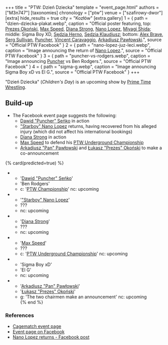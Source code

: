 +++
title = "PTW: Dzień Dziecka"
template = "event_page.html"
authors = ["M3n747"]
[taxonomies]
chronology = ["ptw"]
venue = ["szafirowy-dwor"]
[extra]
hide_results = true
city = "Kozłów"
[extra.gallery]
1 = { path = "dzien-dziecka-plakat.webp", caption = "Official poster featuring, top: [Prezes Okoński](@/w/lukasz-okonski.md), [Max Speed](@/w/max-speed.md), [Diana Strong](@/w/diana-strong.md), [Nano Lopez](@/w/nano-lopez.md), [Miyagi Shida](@/w/miyagi-shida.md); middle: Sigma Boy XD, [Sędzia Herno](@/w/sedzia-herno.md), [Sędzia Klaudiusz](@/w/sedzia-klaudiusz.md); bottom: [Alex Brave](@/w/alex-brave.md), [Serg Sullivan](@/w/serg-sullivan.md), [Puncher](@/w/puncher.md), [Vincent Caravaggio](@/w/vincent-caravaggio.md), [Arkadiusz Pawłowski](@/w/pan-pawlowski.md).", source = "Official PTW Facebook" }
2 = { path = "nano-lopez-juz-leci.webp", caption = "Image announcing the return of [Nano Lopez](@/w/nano-lopez.md).", source = "Official PTW Facebook" }
3 = { path = "puncher-vs-rodgers.webp", caption = "Image announcing [Puncher](@/w/puncher.md) vs Ben Rodgers.", source = "Official PTW Facebook" }
4 = { path = "sigma-g.webp", caption = "Image announcing Sigma Boy xD vs El G.", source = "Official PTW Facebook" }
+++

"Dzień Dziecka" (_Children's Day_) is an upcoming show by [Prime Time Wrestling](@/o/ptw.md).

## Build-up
* The Facebook event page suggests the following:
  * [Dawid "Puncher" Seńko](@/w/puncher.md) in action
  * ["Starboy" Nano Lopez](@/w/nano-lopez.md) returns, having recovered from his alleged injury (which did not affect his international bookings)
  * [Diana Strong](@/w/diana-strong.md) in action
  * [Max Speed](@/w/max-speed.md) to defend his [PTW Underground Championship](@/c/ptw-underground-championship.md)
  * [Arkadiusz "Pan" Pawłowski](@/w/pan-pawlowski.md) and [Łukasz "Prezes" Okoński](@/w/lukasz-okonski.md) to make a co-announcement

{% card(predicted=true) %}
- - '[Dawid "Puncher" Seńko](@/w/puncher.md)'
  - 'Ben Rodgers'
  - c: '[PTW Championship](@/c/ptw-championship.md)'
    nc: upcoming
- - '["Starboy" Nano Lopez](@/w/nano-lopez.md)'
  - ???
  - nc: upcoming
- - '[Diana Strong](@/w/diana-strong.md)'
  - ???
  - nc: upcoming
- - '[Max Speed](@/w/max-speed.md)'
  - ???
  - c: '[PTW Underground Championship](@/c/ptw-underground-championship.md)'
    nc: upcoming
- - 'Sigma Boy xD'
  - 'El G'
  - nc: upcoming
- - '[Arkadiusz "Pan" Pawłowski](@/w/pan-pawlowski.md)'
  - '[Łukasz "Prezes" Okoński](@/w/lukasz-okonski.md)'
  - g: 'The two chairmen make an announcement'
    nc: upcoming  
{% end %}

### References

* [Cagematch event page](https://www.cagematch.net/?id=1&nr=423576)
* [Event page on Facebook](https://www.facebook.com/events/1864407861025971/)
* [Nano Lopez returns - Facebook post](https://www.facebook.com/photo?fbid=737172635302048&set=a.136592408693410)
